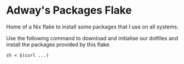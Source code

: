 # Adway's Packages Flake

Home of a Nix flake to install some packages that I use on all systems.

Use the following command to download and initialise our dotfiles and install the packages provided by this flake.
```
sh < $(curl ...)
```
